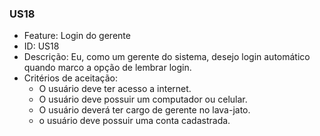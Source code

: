 ### US18

- Feature: Login do gerente
- ID: US18
- Descrição: Eu, como um gerente do sistema, desejo login automático quando marco a opção de lembrar login.
- Critérios de aceitação:
    * O usuário deve ter acesso a internet.
    * O usuário deve possuir um computador ou celular.
    * O usuário deverá ter cargo de gerente no lava-jato.
    * o usuário deve possuir uma conta cadastrada.